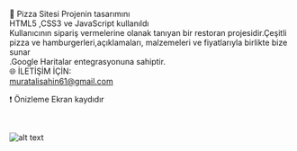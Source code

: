 
 🍔 Pizza Sitesi
Projenin tasarımını <br>
HTML5 ,CSS3 ve JavaScript kullanıldı <br>
  Kullanıcının sipariş vermelerine olanak tanıyan bir restoran projesidir.Çeşitli pizza ve hamburgerleri,açıklamaları, malzemeleri ve fiyatlarıyla birlikte bize sunar  <br>
  .Google Haritalar entegrasyonuna sahiptir.<br>
🌐 İLETİŞİM İÇİN:<br>
muratalisahin61@gmail.com
 <br>
<p>❗ Önizleme Ekran kaydıdır</p>
 <br>

![alt text](<Ön yüz Gif-2.gif>)





